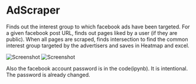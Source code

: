 # AdScraper
Finds out the interest group to which facebook ads have been targeted. For a given facebook post URL, finds out pages liked by a user (if they are public). When all pages are scraped, finds intersection to find the common interest group targeted by the advertisers and saves in Heatmap and excel.

![Screenshot](https://i.imgur.com/qyFzkqi.png) 
![Screenshot](https://i.imgur.com/ekUNiVS.png)


Also the facebook account password is in the code(ipynb). It is intentional. The password is already changed.

